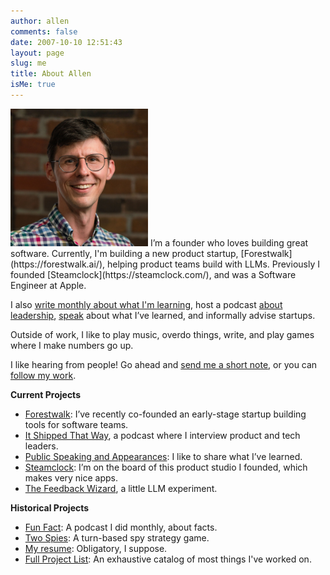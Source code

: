 ```yaml
---
author: allen
comments: false
date: 2007-10-10 12:51:43
layout: page
slug: me
title: About Allen
isMe: true
---
```


<img src='/images/2024/allen-pike-2024.jpg' style='width: 220px;' class='side'>
I’m a founder who loves building great software. Currently, I'm building a new product startup, [Forestwalk](https://forestwalk.ai/), helping product teams build with LLMs. Previously I founded [Steamclock](https://steamclock.com/), and was a Software Engineer at Apple.

I also [write monthly about what I'm learning](/archive/), host a podcast [about leadership](https://itshipped.fm), [speak](/speaking/) about what I’ve learned, and informally advise startups.

Outside of work, I like to play music, overdo things, write, and play games where I make numbers go up.

I like hearing from people! Go ahead and [send me a short note](/contact/), or you can [follow my work](/subscribe/).

**Current Projects**

* [Forestwalk](https://forestwalk.ai/): I’ve recently co-founded an early-stage startup building tools for software teams.
* [It Shipped That Way](https://www.itshipped.fm/), a podcast where I interview product and tech leaders.
* [Public Speaking and Appearances](/speaking/): I like to share what I’ve learned.
* [Steamclock](https://steamclock.com/): I’m on the board of this product studio I founded, which makes very nice apps.
* [The Feedback Wizard](https://feedbackwizard.steamclock.com/), a little LLM experiment.
 
**Historical Projects**

* [Fun Fact](https://funfact.fm/): A podcast I did monthly, about facts.
* [Two Spies](https://playspies.com): A turn-based spy strategy game.
* [My resume](/resume/): Obligatory, I suppose.
* [Full Project List](/projects/): An exhaustive catalog of most things I've worked on.
